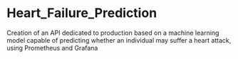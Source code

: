 # Heart_Failure_Prediction
Creation of an API dedicated to production based on a machine learning model capable of predicting whether an individual may suffer a heart attack, using Prometheus and Grafana

